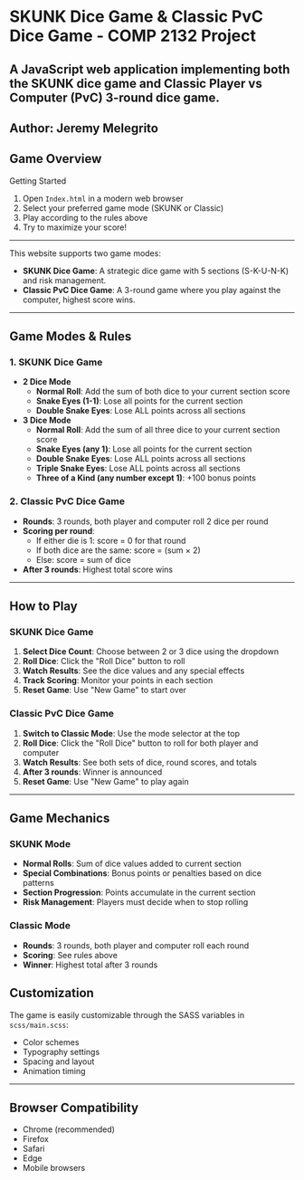 # SKUNK Dice Game & Classic PvC Dice Game - COMP 2132 Project

A JavaScript web application implementing both the SKUNK dice game 
and Classic Player vs Computer (PvC) 3-round dice game.
---
## Author: Jeremy Melegrito

## Game Overview

Getting Started

1. Open `Index.html` in a modern web browser
2. Select your preferred game mode (SKUNK or Classic)
3. Play according to the rules above
4. Try to maximize your score!

---

This website supports two game modes:
- **SKUNK Dice Game**: A strategic dice game with 5 sections (S-K-U-N-K) and risk management.
- **Classic PvC Dice Game**: A 3-round game where you play against the computer, highest score wins.
---

## Game Modes & Rules

### 1. SKUNK Dice Game
- **2 Dice Mode**
  - **Normal Roll**: Add the sum of both dice to your current section score
  - **Snake Eyes (1-1)**: Lose all points for the current section
  - **Double Snake Eyes**: Lose ALL points across all sections
- **3 Dice Mode**
  - **Normal Roll**: Add the sum of all three dice to your current section score
  - **Snake Eyes (any 1)**: Lose all points for the current section
  - **Double Snake Eyes**: Lose ALL points across all sections
  - **Triple Snake Eyes**: Lose ALL points across all sections
  - **Three of a Kind (any number except 1)**: +100 bonus points

### 2. Classic PvC Dice Game
- **Rounds**: 3 rounds, both player and computer roll 2 dice per round
- **Scoring per round**:
  - If either die is 1: score = 0 for that round
  - If both dice are the same: score = (sum × 2)
  - Else: score = sum of dice
- **After 3 rounds**: Highest total score wins
---

## How to Play

### SKUNK Dice Game
1. **Select Dice Count**: Choose between 2 or 3 dice using the dropdown
2. **Roll Dice**: Click the "Roll Dice" button to roll
3. **Watch Results**: See the dice values and any special effects
4. **Track Scoring**: Monitor your points in each section
5. **Reset Game**: Use "New Game" to start over

### Classic PvC Dice Game
1. **Switch to Classic Mode**: Use the mode selector at the top
2. **Roll Dice**: Click the "Roll Dice" button to roll for both player and computer
3. **Watch Results**: See both sets of dice, round scores, and totals
4. **After 3 rounds**: Winner is announced
5. **Reset Game**: Use "New Game" to play again

---

## Game Mechanics

### SKUNK Mode
- **Normal Rolls**: Sum of dice values added to current section
- **Special Combinations**: Bonus points or penalties based on dice patterns
- **Section Progression**: Points accumulate in the current section
- **Risk Management**: Players must decide when to stop rolling

### Classic Mode
- **Rounds**: 3 rounds, both player and computer roll each round
- **Scoring**: See rules above
- **Winner**: Highest total after 3 rounds

## Customization

The game is easily customizable through the SASS variables in `scss/main.scss`:
- Color schemes
- Typography settings
- Spacing and layout
- Animation timing

---

## Browser Compatibility

- Chrome (recommended)
- Firefox
- Safari
- Edge
- Mobile browsers

